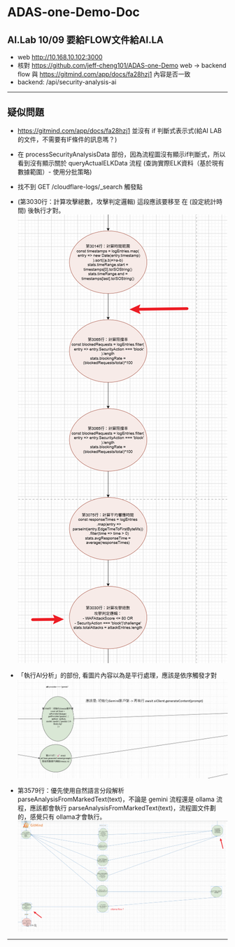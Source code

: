 # ADAS-one-Demo-Doc
## AI.Lab 10/09 要給FLOW文件給AI.LA
- web http://10.168.10.102:3000
- 核對 https://github.com/jeff-cheng101/ADAS-one-Demo web -> backend flow 與 https://gitmind.com/app/docs/fa28hzj1 內容是否一致
- backend: /api/security-analysis-ai

--- 

## 疑似問題

- https://gitmind.com/app/docs/fa28hzj1 並沒有 if 判斷式表示式(給AI LAB的文件，不需要有IF條件的訊息嗎？)

- 在 processSecurityAnalysisData 部份，因為流程圖沒有顯示if判斷式，所以看到沒有顯示關於 queryActualELKData 流程 (查詢實際ELK資料（基於現有數據範圍）- 使用分批策略)

- 找不到 GET /cloudflare-logs/_search 觸發點

- (第3030行：計算攻擊總數，攻擊判定邏輯) 這段應該要移至 在 (設定統計時間) 後執行才對。![流程圖1](./calculateSecurityStats-1.png)

- 「執行AI分析」的部份, 看圖片內容以為是平行處理，應該是依序觸發才對![流程圖2](./security-analysis-ai-1.png)

- 第3579行：優先使用自然語言分段解析 parseAnalysisFromMarkedText(text)，不論是 gemini 流程還是 ollama 流程，應該都會執行 parseAnalysisFromMarkedText(text)，流程圖文件劃的，感覺只有 ollama才會執行。![流程圖3](./security-analysis-ai-2.png)

---


